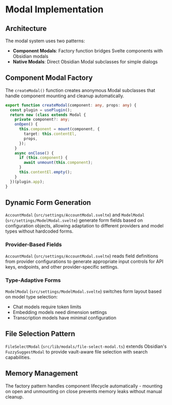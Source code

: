 # Modal Implementation

## Architecture

The modal system uses two patterns:
- **Component Modals**: Factory function bridges Svelte components with Obsidian modals
- **Native Modals**: Direct Obsidian Modal subclasses for simple dialogs

## Component Modal Factory

The `createModal()` function creates anonymous Modal subclasses that handle component mounting and cleanup automatically.

```typescript
export function createModal(component: any, props: any) {
  const plugin = usePlugin();
  return new (class extends Modal {
    private component?: any;
    onOpen() {
      this.component = mount(component, {
        target: this.contentEl,
        props,
      });
    }
    async onClose() {
      if (this.component) {
        await unmount(this.component);
      }
      this.contentEl.empty();
    }
  })(plugin.app);
}
```

## Dynamic Form Generation

`AccountModal` (`src/settings/AccountModal.svelte`) and `ModelModal` (`src/settings/ModelModal.svelte`) generate form fields based on configuration objects, allowing adaptation to different providers and model types without hardcoded forms.

### Provider-Based Fields
`AccountModal` (`src/settings/AccountModal.svelte`) reads field definitions from provider configurations to generate appropriate input controls for API keys, endpoints, and other provider-specific settings.

### Type-Adaptive Forms
`ModelModal` (`src/settings/ModelModal.svelte`) switches form layout based on model type selection:
- Chat models require token limits
- Embedding models need dimension settings
- Transcription models have minimal configuration

## File Selection Pattern

`FileSelectModal` (`src/lib/modals/file-select-modal.ts`) extends Obsidian's `FuzzySuggestModal` to provide vault-aware file selection with search capabilities.

## Memory Management

The factory pattern handles component lifecycle automatically - mounting on open and unmounting on close prevents memory leaks without manual cleanup.
